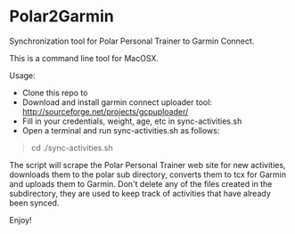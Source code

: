 # Polar2Garmin
Synchronization tool for Polar Personal Trainer to Garmin Connect.

This is a command line tool for MacOSX.

Usage:

- Clone this repo to <DIRECTORY>
- Download and install garmin connect uploader tool: http://sourceforge.net/projects/gcpuploader/
- Fill in your credentials, weight, age, etc in sync-activities.sh
- Open a terminal and run sync-activities.sh as follows:

> cd <DIRECTORY>
> ./sync-activities.sh

The script will scrape the Polar Personal Trainer web site for new activities, downloads them to the polar sub directory, converts them to tcx for Garmin and uploads them to Garmin. Don't delete any of the files created in the subdirectory, they are used to keep track of activities that have already been synced.

Enjoy!